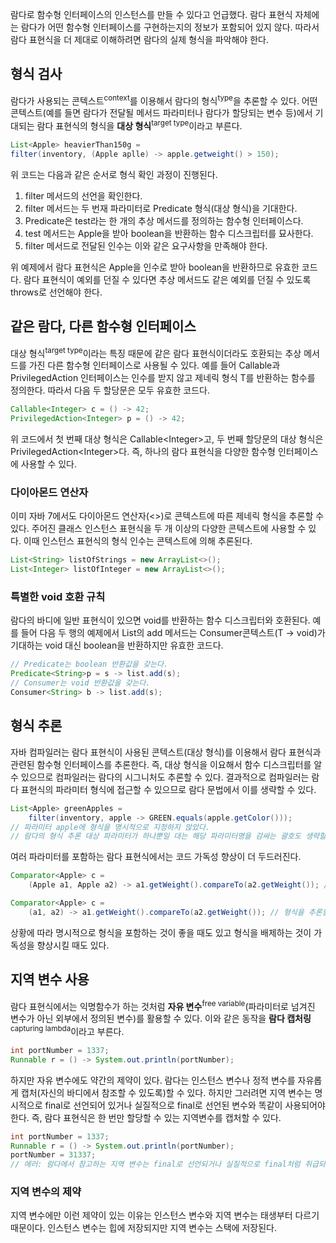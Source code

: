 람다로 함수형 인터페이스의 인스턴스를 만들 수 있다고 언급했다. 람다 표현식 자체에는 람다가 어떤 함수형 인터페이스를 구현하는지의 정보가 포함되어 있지 않다. 따라서 람다 표현식을 더 제대로 이해하려면 람다의 실제 형식을 파악해야 한다.

## 형식 검사

람다가 사용되는 콘텍스트<sup>context</sup>를 이용해서 람다의 형식<sup>type</sup>을 추론할 수 있다. 어떤 콘텍스트(예를 들면 람다가 전달될 메서드 파라미터나 람다가 할당되는 변수 등)에서 기대되는 람다 표현식의 형식을 __대상 형식__<sup>target type</sup>이라고 부른다.

```java
List<Apple> heavierThan150g =
filter(inventory, (Apple aplle) -> apple.getweight() > 150);
```

위 코드는 다음과 같은 순서로 형식 확인 과정이 진행된다.

1. filter 메서드의 선언을 확인한다.
2. filter 메서드는 두 번재 파라미터로 Predicate<Apple> 형식(대상 형식)을 기대한다.
3. Predicate<Apple>은 test라는 한 개의 추상 메서드를 정의하는 함수형 인터페이스다.
4. test 메서드는 Apple을 받아 boolean을 반환하는 함수 디스크립터를 묘사한다.
5. filter 메서드로 전달된 인수는 이와 같은 요구사항을 만족해야 한다.

위 예제에서 람다 표현식은 Apple을 인수로 받아 boolean을 반환하므로 유효한 코드다. 람다 표현식이 예외를 던질 수 있다면 추상 메서드도 같은 예외를 던질 수 있도록 throws로 선언해야 한다.

## 같은 람다, 다른 함수형 인터페이스

대상 형식<sup>target type</sup>이라는 특징 때문에 같은 람다 표현식이더라도 호환되는 추상 메서드를 가진 다른 함수형 인터페이스로 사용될 수 있다. 예를 들어 Callable과 PrivilegedAction 인터페이스는 인수를 받지 않고 제네릭 형식 T를 반환하는 함수를 정의한다. 따라서 다음 두 할당문은 모두 유효한 코드다.

```java
Callable<Integer> c = () -> 42;
PrivilegedAction<Integer> p = () -> 42;
```

위 코드에서 첫 번째 대상 형식은 Callable\<Integer>고, 두 번째 할당문의 대상 형식은 PrivilegedAction\<Integer>다. 즉, 하나의 람다 표현식을 다양한 함수형 인터페이스에 사용할 수 있다.

### 다이아몬드 연산자

이미 자바 7에서도 다이아몬드 연산자(<>)로 콘텍스트에 따른 제네릭 형식을 추론할 수 있다. 주어진 클래스 인스턴스 표현식을 두 개 이상의 다양한 콘텍스트에 사용할 수 있다. 이때 인스턴스 표현식의 형식 인수는 콘텍스트에 의해 추론된다.

```java
List<String> listOfStrings = new ArrayList<>();
List<Integer> listOfInteger = new ArrayList<>();
```

### 특별한 void 호환 규칙

람다의 바디에 일반 표현식이 있으면 void를 반환하는 함수 디스크립터와 호환된다. 예를 들어 다음 두 행의 예제에서 List의 add 메서드는 Consumer콘텍스트(T -> void)가 기대하는 void 대신 boolean을 반환하지만 유효한 코드다.

```java
// Predicate는 boolean 반환값을 갖는다.
Predicate<String>p = s -> list.add(s);
// Consumer는 void 반환값을 갖는다.
Consumer<String> b -> list.add(s);
```

## 형식 추론

자바 컴파일러는 람다 표현식이 사용된 콘텍스트(대상 형식)를 이용해서 람다 표현식과 관련된 함수형 인터페이스를 추론한다. 즉, 대상 형식을 이요해서 함수 디스크립터를 알 수 있으므로 컴파일러는 람다의 시그니처도 추론할 수 있다. 결과적으로 컴파일러는 람다 표현식의 파라미터 형식에 접근할 수 있으므로 람다 문법에서 이를 생략할 수 있다.

```java
List<Apple> greenApples =
    filter(inventory, apple -> GREEN.equals(apple.getColor()));
// 파라미터 apple에 형식을 명시적으로 지정하지 않았다.
// 람다의 형식 추론 대상 파라미터가 하나뿐일 대는 해당 파라미터명을 감싸는 괄호도 생략할 수 있다.
```
여러 파라미터를 포함하는 람다 표현식에서는 코드 가독성 향상이 더 두드러진다.
```java
Comparator<Apple> c =
    (Apple a1, Apple a2) -> a1.getWeight().compareTo(a2.getWeight()); // 형식 추론 안함

Comparator<Apple> c =
    (a1, a2) -> a1.getWeight().compareTo(a2.getWeight()); // 형식을 추론함
```

상황에 따라 명시적으로 형식을 포함하는 것이 좋을 때도 있고 형식을 배제하는 것이 가독성을 향상시킬 때도 있다.

## 지역 변수 사용
람다 표현식에서는 익명함수가 하는 것처럼 __자유 변수__<sup>free variable</sup>(파라미터로 넘겨진 변수가 아닌 외부에서 정의된 변수)를 활용할 수 있다. 이와 같은 동작을 __람다 캡처링__<sup>capturing lambda</sup>이라고 부른다.

```java
int portNumber = 1337;
Runnable r = () -> System.out.println(portNumber);
```

하지만 자유 변수에도 약간의 제약이 있다. 람다는 인스턴스 변수나 정적 변수를 자유롭게 캡처(자신의 바디에서 참조할 수 있도록)할 수 있다. 하지만 그러려면 지역 변수는 명시적으로 final로 선언되어 있거나 실질적으로 final로 선언된 변수와 똑같이 사용되어야 한다. 즉, 람다 표현식은 한 번만 할당할 수 있는 지역변수를 캡처할 수 있다.

```java
int portNumber = 1337;
Runnable r = () -> System.out.println(portNumber);
portNumber = 31337;
// 에러: 람다에서 참고하는 지역 변수는 final로 선언되거나 실질적으로 final처럼 취급되어야 한다.
```

### 지역 변수의 제약

지역 변수에만 이런 제약이 있는 이유는 인스턴스 변수와 지역 변수는 태생부터 다르기 때문이다. 인스턴스 변수는 힙에 저장되지만 지역 변수는 스택에 저장된다.